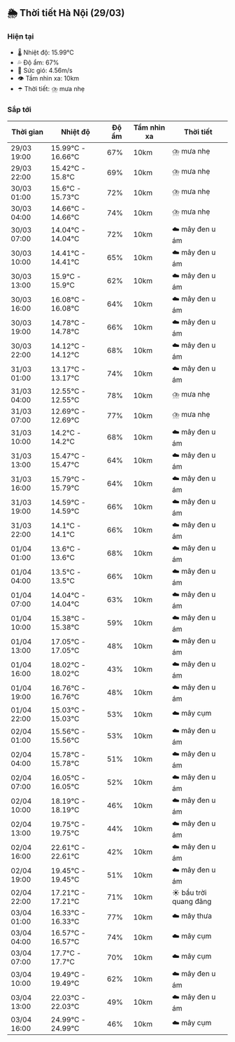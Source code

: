 ## 🌦️ Thời tiết Hà Nội (29/03)

### Hiện tại

- 🌡️ Nhiệt độ: 15.99℃
- 💦 Độ ẩm: 67%
- 💨 Sức gió: 4.56m/s
- 👁️ Tầm nhìn xa: 10km
- ☂️ Thời tiết: ⛈️ mưa nhẹ

### Sắp tới

| Thời gian | Nhiệt độ | Độ ẩm | Tầm nhìn xa | Thời tiết |
| --- | --- | --- | --- | --- |
| 29/03 19:00 | 15.99℃ - 16.66℃ | 67% | 10km | ⛈️ mưa nhẹ |
| 29/03 22:00 | 15.42℃ - 15.8℃ | 69% | 10km | ⛈️ mưa nhẹ |
| 30/03 01:00 | 15.6℃ - 15.73℃ | 72% | 10km | ⛈️ mưa nhẹ |
| 30/03 04:00 | 14.66℃ - 14.66℃ | 74% | 10km | ⛈️ mưa nhẹ |
| 30/03 07:00 | 14.04℃ - 14.04℃ | 72% | 10km | ☁️ mây đen u ám |
| 30/03 10:00 | 14.41℃ - 14.41℃ | 65% | 10km | ☁️ mây đen u ám |
| 30/03 13:00 | 15.9℃ - 15.9℃ | 62% | 10km | ☁️ mây đen u ám |
| 30/03 16:00 | 16.08℃ - 16.08℃ | 64% | 10km | ☁️ mây đen u ám |
| 30/03 19:00 | 14.78℃ - 14.78℃ | 66% | 10km | ☁️ mây đen u ám |
| 30/03 22:00 | 14.12℃ - 14.12℃ | 68% | 10km | ☁️ mây đen u ám |
| 31/03 01:00 | 13.17℃ - 13.17℃ | 74% | 10km | ☁️ mây đen u ám |
| 31/03 04:00 | 12.55℃ - 12.55℃ | 78% | 10km | ⛈️ mưa nhẹ |
| 31/03 07:00 | 12.69℃ - 12.69℃ | 77% | 10km | ⛈️ mưa nhẹ |
| 31/03 10:00 | 14.2℃ - 14.2℃ | 68% | 10km | ☁️ mây đen u ám |
| 31/03 13:00 | 15.47℃ - 15.47℃ | 64% | 10km | ☁️ mây đen u ám |
| 31/03 16:00 | 15.79℃ - 15.79℃ | 64% | 10km | ☁️ mây đen u ám |
| 31/03 19:00 | 14.59℃ - 14.59℃ | 66% | 10km | ☁️ mây đen u ám |
| 31/03 22:00 | 14.1℃ - 14.1℃ | 66% | 10km | ☁️ mây đen u ám |
| 01/04 01:00 | 13.6℃ - 13.6℃ | 68% | 10km | ☁️ mây đen u ám |
| 01/04 04:00 | 13.5℃ - 13.5℃ | 66% | 10km | ☁️ mây đen u ám |
| 01/04 07:00 | 14.04℃ - 14.04℃ | 63% | 10km | ☁️ mây đen u ám |
| 01/04 10:00 | 15.38℃ - 15.38℃ | 59% | 10km | ☁️ mây đen u ám |
| 01/04 13:00 | 17.05℃ - 17.05℃ | 48% | 10km | ☁️ mây đen u ám |
| 01/04 16:00 | 18.02℃ - 18.02℃ | 43% | 10km | ☁️ mây đen u ám |
| 01/04 19:00 | 16.76℃ - 16.76℃ | 48% | 10km | ☁️ mây đen u ám |
| 01/04 22:00 | 15.03℃ - 15.03℃ | 53% | 10km | ☁️ mây cụm |
| 02/04 01:00 | 15.56℃ - 15.56℃ | 53% | 10km | ☁️ mây đen u ám |
| 02/04 04:00 | 15.78℃ - 15.78℃ | 51% | 10km | ☁️ mây đen u ám |
| 02/04 07:00 | 16.05℃ - 16.05℃ | 52% | 10km | ☁️ mây đen u ám |
| 02/04 10:00 | 18.19℃ - 18.19℃ | 46% | 10km | ☁️ mây đen u ám |
| 02/04 13:00 | 19.75℃ - 19.75℃ | 44% | 10km | ☁️ mây đen u ám |
| 02/04 16:00 | 22.61℃ - 22.61℃ | 42% | 10km | ☁️ mây đen u ám |
| 02/04 19:00 | 19.45℃ - 19.45℃ | 51% | 10km | ☁️ mây đen u ám |
| 02/04 22:00 | 17.21℃ - 17.21℃ | 71% | 10km | ☀️ bầu trời quang đãng |
| 03/04 01:00 | 16.33℃ - 16.33℃ | 77% | 10km | ☁️ mây thưa |
| 03/04 04:00 | 16.57℃ - 16.57℃ | 74% | 10km | ☁️ mây cụm |
| 03/04 07:00 | 17.7℃ - 17.7℃ | 70% | 10km | ☁️ mây cụm |
| 03/04 10:00 | 19.49℃ - 19.49℃ | 62% | 10km | ☁️ mây đen u ám |
| 03/04 13:00 | 22.03℃ - 22.03℃ | 49% | 10km | ☁️ mây đen u ám |
| 03/04 16:00 | 24.99℃ - 24.99℃ | 46% | 10km | ☁️ mây cụm |
